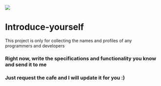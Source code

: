<img src="https://user-images.githubusercontent.com/63079207/178532488-74c73313-685f-4ab4-b634-668a3e17eee3.jpg"/>

# Introduce-yourself
This project is only for collecting the names and profiles of any programmers and developers

<h3>Right now, write the specifications and functionality you know and send it to me</h3>

### Just request the cafe and I will update it for you :)
